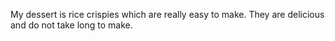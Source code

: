 My dessert is rice crispies which are really easy to make.
They are delicious and do not take long to make.